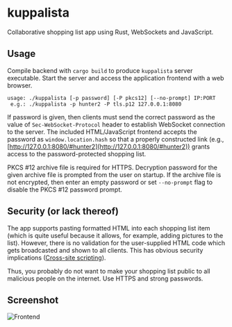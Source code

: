 # kuppalista

Collaborative shopping list app using Rust, WebSockets and JavaScript.

## Usage

Compile backend with `cargo build` to produce `kuppalista` server executable.
Start the server and access the application frontend with a web browser.

```
usage: ./kuppalista [-p password] [-P pkcs12] [--no-prompt] IP:PORT
 e.g.: ./kuppalista -p hunter2 -P tls.p12 127.0.0.1:8080
```

If password is given, then clients must send the correct password as the value
of `Sec-WebSocket-Protocol` header to establish WebSocket connection to the
server. The included HTML/JavaScript frontend accepts the password as
`window.location.hash` so that a properly constructed link (e.g.,
[http://127.0.0.1:8080/#hunter2](http://127.0.0.1:8080/#hunter2)) grants access
to the password-protected shopping list.

PKCS #12 archive file is required for HTTPS. Decryption password for the given
archive file is prompted from the user on startup. If the archive file is not
encrypted, then enter an empty password or set `--no-prompt` flag to disable
the PKCS #12 password prompt.

## Security (or lack thereof)

The app supports pasting formatted HTML into each shopping list item (which is
quite useful because it allows, for example, adding pictures to the list).
However, there is no validation for the user-supplied HTML code which gets
broadcasted and shown to all clients. This has obvious security implications
([Cross-site scripting](https://en.wikipedia.org/wiki/Cross-site_scripting)).

Thus, you probably do not want to make your shopping list public to all
malicious people on the internet. Use HTTPS and strong passwords.

## Screenshot

![Frontend](https://i.imgur.com/Tdsv6QE.png)

